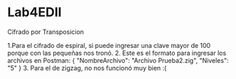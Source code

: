 # Lab4EDII
Cifrado por Transposicion

1.Para el cifrado de espiral, si puede ingresar una clave mayor de 100 porque con las pequeñas nos tronó.
2. Este es el formato para ingresar los archivos en Postman: 
{
	"NombreArchivo": "Archivo Prueba2.zig",
	"Niveles": "5"
}
3. Para el de zigzag, no nos funcionó muy bien :(